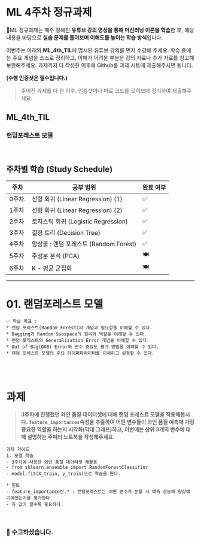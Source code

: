 # ML 4주차 정규과제

📌ML 정규과제는 매주 정해진 **유튜브 강의 영상을 통해 머신러닝 이론을 학습**한 후, 해당 내용을 바탕으로 **실습 문제를 풀어보며 이해도를 높이는 학습 방식**입니다. 

이번주는 아래의 **ML_4th_TIL**에 명시된 유튜브 강의를 먼저 수강해 주세요. 학습 중에는 주요 개념을 스스로 정리하고, 이해가 어려운 부분은 강의 자료나 추가 자료를 참고해 보완해주세요. 과제까지 다 작성한 이후에 Github를 과제 시트에 제출해주시면 됩니다.



**(수행 인증샷은 필수입니다.)** 

> 주어진 과제를 다 한 이후, 인증샷이나 따로 코드를 깃허브에 정리하여 제출해주세요.



## ML_4th_TIL

### 랜덤포레스트 모델

<br>



## 주차별 학습 (Study Schedule)

| 주차   | 공부 범위                              | 완료 여부 |
| ------ | -------------------------------------- | --------- |
| 0주차. | 선형 회귀 (Linear Regression) (1)      | ✅         |
| 1주차  | 선형 회귀 (Linear Regression) (2)      | ✅         |
| 2주차  | 로지스틱 회귀 (Logistic Regression)    | ✅         |
| 3주차  | 결정 트리 (Decision Tree)              | ✅         |
| 4주차  | 앙상블 : 랜덤 포레스트 (Random Forest) | ✅         |
| 5주차  | 주성분 분석 (PCA)                      | 🍽️         |
| 6주차  | K - 평균 군집화                        | 🍽️         |

<!-- 여기까진 그대로 둬 주세요-->



---

# 01. 랜덤포레스트 모델

```
✅ 학습 목표 :
* 랜덤 포레스트(Random Forest)의 개념과 필요성을 이해할 수 있다.
* Bagging과 Random Subspace의 원리와 역할을 이해할 수 있다.
* 랜덤 포레스트의 Generalization Error 개념을 이해할 수 있다.
* Out-of-Bag(OOB) Error와 변수 중요도 평가 방법을 이해할 수 있다.
* 랜덤 포레스트 모델의 주요 하이퍼파라미터를 이해하고 설정할 수 있다. 
```

<!-- 새롭게 배운 내용을 자유롭게 정리해주세요.-->



<br>
<br>

# 과제

> **3주차에 진행했던 와인 품질 데이터셋에 대해 랜덤 포레스트 모델을 적용해봅시다. `feature_importances`속성을 추출하여 어떤 변수들이 와인 품질 예측에 가장 중요한 역할을 하는지 시각화(막대 그래프)하고, 이번에는 상위 3개의 변수에 대해 설명하는 주피터 노트북을 작성해주세요.**



~~~
과제 가이드
1. 모델 학습
- 3주차에 사용한 와인 품질 데이터셋 재활용
- from sklearn.ensemble import RandomForestClassifier
- model.fit(X_train, y_train)으로 학습을 한다. 

* 힌트
- feature_importance란.? : 랜덤포레스트는 어떤 변수가 분할 시 예측 성능에 향상에 기여했는지를 평가한다.
- 즉 값이 클수록 중요하다. 
~~~



<br>

### 🎉 수고하셨습니다.